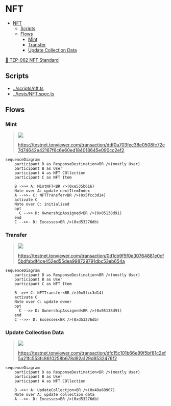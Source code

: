 # NFT

- [NFT](#nft)
  - [Scripts](#scripts)
  - [Flows](#flows)
    - [Mint](#mint)
    - [Transfer](#transfer)
    - [Update Collection Data](#update-collection-data)

[📖 TEP-062 NFT Standard](https://github.com/ton-blockchain/TEPs/blob/master/text/0062-nft-standard.md)

## Scripts

-   [../scripts/nft.ts](https://github.com/Laisky/tact-utils/blob/main/scripts/nft.ts)
-   [../tests/NFT.spec.ts](https://github.com/Laisky/tact-utils/blob/main/tests/NFT.spec.ts)

## Flows

### Mint

> ![](https://s3.laisky.com/uploads/2024/10/nft-mint.png)
>
> <https://testnet.tonviewer.com/transaction/ddf0a703fec38e0508fc72c7d74642e42167f6c6e60ed184018645e090cc2ef2>

```mermaid
sequenceDiagram
    participant D as ResponseDestination<BR />(mostly User)
    participant B as User
    participant A as NFT COllection
    participant C as NFT Item

    B ->>+ A: MintNFT<BR />(0xe535b616)
    Note over A: update nextItemIndex
    A -->>- C: NFTTransfer<BR />(0x5fcc3d14)
    activate C
    Note over C: initialized
    opt
      C -->> D: OwnershipAssigned<BR />(0x05138d91)
    end
    C -->>- D: Excesses<BR />(0xd53276db)
```

### Transfer

> ![](https://s3.laisky.com/uploads/2024/10/nft-transfer.png)
>
> <https://testnet.tonviewer.com/transaction/0d1cb9f5f0e30764881e0cf5bdfabdf4ce452ed55dea998729791dbc53eb654a>

```mermaid
sequenceDiagram
    participant D as ResponseDestination<BR />(mostly User)
    participant B as User
    participant C as NFT Item

    B ->>+ C: NFTTransfer<BR />(0x5fcc3d14)
    activate C
    Note over C: update owner
    opt
      C -->> D: OwnershipAssigned<BR />(0x05138d91)
    end
    C -->>- D: Excesses<BR />(0xd53276db)
```

### Update Collection Data

> ![](https://s3.laisky.com/uploads/2024/10/nft-update.png)
>
> <https://testnet.tonviewer.com/transaction/dfc15c101b66e99f5bf81c2ef5a21fc553fc8610258b678d92a129d8532476f2>

```mermaid
sequenceDiagram
    participant D as ResponseDestination<BR />(mostly User)
    participant B as User
    participant A as NFT COllection

    B ->>+ A: UpdateCollection<BR />(0x48a60907)
    Note over A: update collection data
    A -->>- D: Excesses<BR />(0xd53276db)
```
